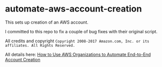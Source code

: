 # automate-aws-account-creation

This sets up creation of an AWS account.

I committed to this repo to fix a couple of bug fixes with their original script.

All credits and copyright `Copyright 2008-2017 Amazon.com, Inc. or its affiliates. All Rights Reserved.`

All details here: [How to Use AWS Organizations to Automate End-to-End Account Creation](https://aws.amazon.com/blogs/security/how-to-use-aws-organizations-to-automate-end-to-end-account-creation/)
